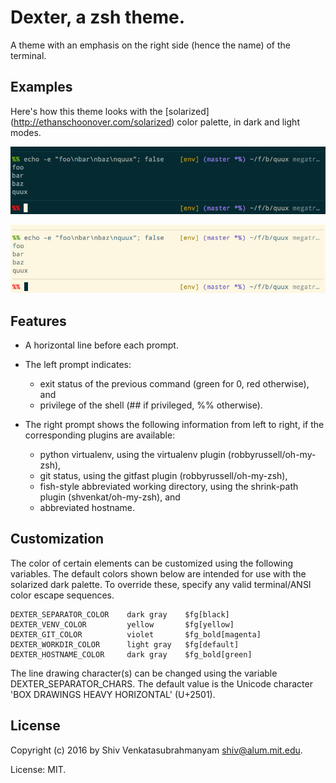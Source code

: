# Dexter, a zsh theme.

A theme with an emphasis on the right side (hence the name) of the terminal.


## Examples

Here's how this theme looks with the [solarized]
(http://ethanschoonover.com/solarized) color palette, in dark and
light modes.

![Dexter on Solarized Dark](demo_solarized_dark.png)

![Dexter on Solarized Light](demo_solarized_light.png)


## Features

* A horizontal line before each prompt.

* The left prompt indicates:
  + exit status of the previous command (green for 0, red otherwise), and
  + privilege of the shell (## if privileged, %% otherwise).

* The right prompt shows the following information from left to right, if
  the corresponding plugins are available:
  + python virtualenv, using the virtualenv plugin (robbyrussell/oh-my-zsh),
  + git status, using the gitfast plugin (robbyrussell/oh-my-zsh),
  + fish-style abbreviated working directory, using the shrink-path plugin
    (shvenkat/oh-my-zsh), and
  + abbreviated hostname.


## Customization

The color of certain elements can be customized using the following
variables. The default colors shown below are intended for use with
the solarized dark palette. To override these, specify any valid
terminal/ANSI color escape sequences.

    DEXTER_SEPARATOR_COLOR    dark gray    $fg[black]
    DEXTER_VENV_COLOR         yellow       $fg[yellow]
    DEXTER_GIT_COLOR          violet       $fg_bold[magenta]
    DEXTER_WORKDIR_COLOR      light gray   $fg[default]
    DEXTER_HOSTNAME_COLOR     dark gray    $fg_bold[green]

The line drawing character(s) can be changed using the variable
DEXTER_SEPARATOR_CHARS. The default value is the Unicode character
'BOX DRAWINGS HEAVY HORIZONTAL' (U+2501).


## License

Copyright (c) 2016 by Shiv Venkatasubrahmanyam <shiv@alum.mit.edu>.

License: MIT.
